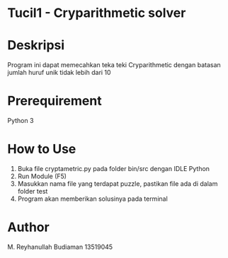 # Tucil1 - Cryparithmetic solver

# Deskripsi
Program ini dapat memecahkan teka teki Cryparithmetic dengan batasan jumlah huruf unik tidak lebih dari 10

# Prerequirement
Python 3

# How to Use
1. Buka file cryptametric.py pada folder bin/src dengan IDLE Python
2. Run Module (F5)
3. Masukkan nama file yang terdapat puzzle, pastikan file ada di dalam folder test
4. Program akan memberikan solusinya pada terminal

# Author 
M. Reyhanullah Budiaman
13519045
